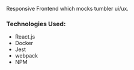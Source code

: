 Responsive Frontend which mocks tumbler ui/ux.
<h3>Technologies Used:</h3>
<ul>
  <li>React.js</li>
  <li>Docker</li>
  <li>Jest</li>
  <li>webpack</li>
  <li>NPM</li>
</ul>
